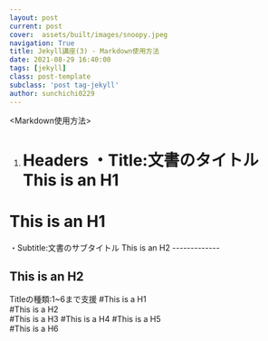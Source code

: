 ```yaml
---
layout: post
current: post
cover:  assets/built/images/snoopy.jpeg
navigation: True
title: Jekyll講座(3) - Markdown使用方法 
date: 2021-08-29 16:40:00
tags: [jekyll]
class: post-template
subclass: 'post tag-jekyll'
author: sunchichi0229
---
```


<Markdown使用方法>
   
1. Headers
・Title:文書のタイトル   
    This is an H1   
    =============
This is an H1
=============   
   
・Subtitle:文書のサブタイトル
    This is an H2
    -------------
   
This is an H2
-------------

   
Titleの種類:1~6まで支援
    #This is a H1   
    #This is a H2   
    #This is a H3
    #This is a H4
    #This is a H5   
    #This is a H6
    